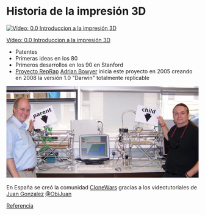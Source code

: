 # Historia de la impresión 3D

[![Vídeo: 0.0 Introduccion a la impresión 3D](https://img.youtube.com/vi/tcj_56s_TuQ/0.jpg)](https://youtu.be/tcj_56s_TuQ)


[Vídeo: 0.0 Introduccion a la impresión 3D](https://youtu.be/tcj_56s_TuQ)


* Patentes
* Primeras ideas en los 80
* Primeros desarrollos en los 90 en Stanford
* [Proyecto RepRap](https://es.wikipedia.org/wiki/Proyecto_RepRap) [Adrian Bowyer](https://es.wikipedia.org/wiki/Adrian_Bowyer) inicia este proyecto en 2005 creando en 2008 la versión 1.0 "Darwin" totalmente replicable

![reprap](./images/First_replication.jpg)

En España se creó la comunidad [CloneWars](https://www.reprap.org/wiki/Proyecto_Clone_Wars) gracias a los videotutoriales de [Juan Gonzalez](http://www.iearobotics.com/wiki/index.php?title=Juan_Gonzalez:Main) [@ObiJuan](https://twitter.com/Obijuan_cube)

[Referencia]( https://en.m.wikipedia.org/wiki/3D_printing)
